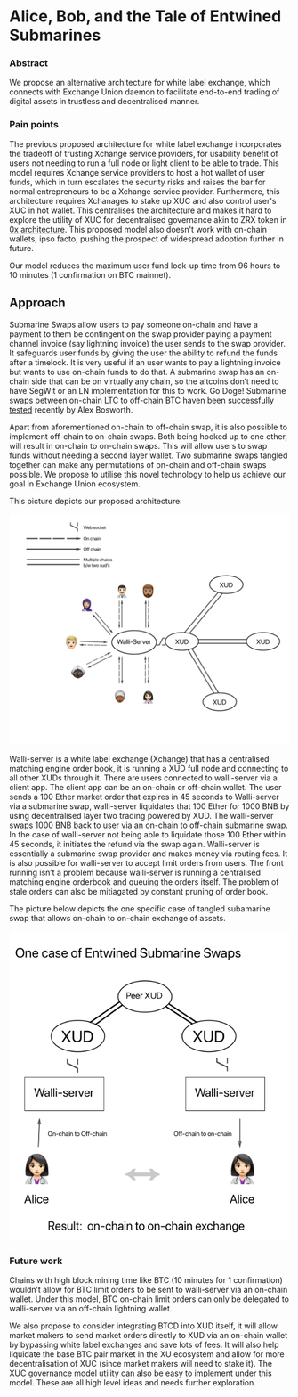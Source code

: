 # Alice, Bob, and the Tale of Entwined Submarines

### Abstract

We propose an alternative architecture for white label exchange, which connects with Exchange Union daemon to facilitate
end-to-end trading of digital assets in trustless and decentralised manner.

### Pain points

The previous proposed architecture for white label exchange incorporates the tradeoff of trusting Xchange service providers,
for usability benefit of users not needing to run a full node or light client to be able to trade. This model requires Xchange
service providers to host a hot wallet of user funds, which in turn escalates the security risks and raises the bar for normal
entrepreneurs to be a Xchange service provider. Furthermore, this architecture requires Xchanages to stake up XUC and also control user's XUC in hot wallet. This centralises the architecture and makes it hard to explore the utility of XUC for decentralised governance akin to ZRX token in [0x architecture](https://blog.0xproject.com/governance-in-0x-protocol-86779ae5809e). This proposed model also doesn't work with on-chain wallets, ipso facto, pushing the prospect of widespread adoption further in future.

Our model reduces the maximum user fund lock-up time from 96 hours to 10 minutes (1 confirmation on BTC mainnet).

## Approach

Submarine Swaps allow users to pay someone on-chain and have a payment to them be contingent on the swap provider paying a payment channel invoice (say lightning invoice) the user sends to the swap provider. It safeguards user funds by giving the user the ability to refund the funds after a timelock. It is very useful if an user wants to pay a lightning invoice but wants to use on-chain funds to do that. A submarine swap has an on-chain side that can be on virtually any chain, so the altcoins don’t need to have SegWit or an LN implementation for this to work. Go Doge! Submarine swaps between on-chain LTC to off-chain BTC haven been successfully [tested](https://twitter.com/alexbosworth/status/1025168088595984384) recently by Alex Bosworth.

Apart from aforementioned on-chain to off-chain swap, it is also possible to implement off-chain to on-chain swaps. Both being hooked up to one other, will result in on-chain to on-chain swaps. This will allow users to swap funds without needing a second layer wallet. Two submarine swaps tangled together can make any permutations of on-chain and off-chain swaps possible. We propose to utilise this novel technology to help us achieve our goal in Exchange Union ecosystem.

This picture depicts our proposed architecture:

![Image](https://github.com/dopetard/Documents/blob/master/pic1.png)

Walli-server is a white label exchange (Xchange) that has a centralised matching engine order book, it is running a XUD full node and connecting to all other XUDs through it. There are users connected to walli-server via a client app. The client app can be an on-chain or off-chain wallet. The user sends a 100 Ether market order that expires in 45 seconds to Walli-server via a submarine swap, walli-server liquidates that 100 Ether for 1000 BNB by using decentralised layer two trading powered by XUD. The walli-server swaps 1000 BNB back to user via an on-chain to off-chain submarine swap. In the case of walli-server not being able to liquidate those 100 Ether within 45 seconds, it initiates the refund via the swap again. Walli-server is essentially a submarine swap provider and makes money via routing fees. It is also possible for walli-server to accept limit orders from users. The front running isn’t a problem because walli-server is running a centralised matching engine orderbook and queuing the orders itself. The problem of stale orders can also be mitiagated by constant pruning of order book.

The picture below depicts the one specific case of tangled subamarine swap that allows on-chain to on-chain exchange of assets.

![Image](https://github.com/dopetard/Documents/blob/master/pictwo.png)

### Future work
Chains with high block mining time like BTC (10 minutes for 1 confirmation) wouldn’t allow for BTC limit orders to be sent to walli-server via an on-chain wallet. Under this model, BTC on-chain limit orders can only be delegated to walli-server via an off-chain lightning wallet.

We also propose to consider integrating BTCD into XUD itself, it will allow market makers to send market orders directly to XUD via an on-chain wallet by bypassing white label exchanges and save lots of fees. It will also help liquidate the base BTC pair market in the XU ecosystem and allow for more decentralisation of XUC (since market makers will need to stake it). The XUC governance model utility can also be easy to implement under this model. These are all high level ideas and needs further exploration.  
